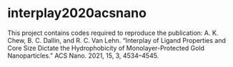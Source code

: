 # interplay2020acsnano
This project contains codes required to reproduce the publication: A. K. Chew, B. C. Dallin, and R. C. Van Lehn. “Interplay of Ligand Properties and Core Size Dictate the Hydrophobicity of Monolayer-Protected Gold Nanoparticles.” ACS Nano. 2021, 15, 3, 4534–4545.
